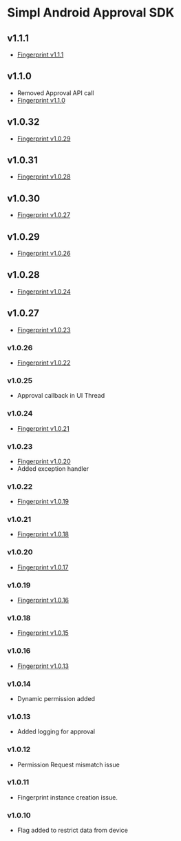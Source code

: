 # Simpl Android Approval SDK
## v1.1.1
- [Fingerprint v1.1.1](https://github.com/GetSimpl/simpl-android-maven-repo/blob/master/com/simpl/android/fingerprintSDK/changelog.md#v111)
## v1.1.0
- Removed Approval API call 
- [Fingerprint v1.1.0](https://github.com/GetSimpl/simpl-android-maven-repo/blob/master/com/simpl/android/fingerprintSDK/changelog.md#v110)
## v1.0.32
- [Fingerprint v1.0.29](https://github.com/GetSimpl/simpl-android-maven-repo/blob/master/com/simpl/android/fingerprintSDK/changelog.md#v1029)
## v1.0.31
- [Fingerprint v1.0.28](https://github.com/GetSimpl/simpl-android-maven-repo/blob/master/com/simpl/android/fingerprintSDK/changelog.md#v1028)
## v1.0.30
- [Fingerprint v1.0.27](https://github.com/GetSimpl/simpl-android-maven-repo/blob/master/com/simpl/android/fingerprintSDK/changelog.md#v1027)
## v1.0.29
- [Fingerprint v1.0.26](https://github.com/GetSimpl/simpl-android-maven-repo/blob/master/com/simpl/android/fingerprintSDK/changelog.md#v1026)
## v1.0.28
- [Fingerprint v1.0.24](https://github.com/GetSimpl/simpl-android-maven-repo/blob/master/com/simpl/android/fingerprintSDK/changelog.md#v1024)
## v1.0.27
- [Fingerprint v1.0.23](https://github.com/GetSimpl/simpl-android-maven-repo/blob/master/com/simpl/android/fingerprintSDK/changelog.md#v1023)
### v1.0.26
- [Fingerprint v1.0.22](https://github.com/GetSimpl/simpl-android-maven-repo/blob/master/com/simpl/android/fingerprintSDK/changelog.md#v1026)
### v1.0.25
- Approval callback in UI Thread
### v1.0.24
- [Fingerprint v1.0.21](https://github.com/GetSimpl/simpl-android-maven-repo/blob/master/com/simpl/android/fingerprintSDK/changelog.md#v1021)
### v1.0.23
- [Fingerprint v1.0.20](https://github.com/GetSimpl/simpl-android-maven-repo/blob/master/com/simpl/android/fingerprintSDK/changelog.md#v1020)
- Added exception handler
### v1.0.22
- [Fingerprint v1.0.19](https://github.com/GetSimpl/simpl-android-maven-repo/blob/master/com/simpl/android/fingerprintSDK/changelog.md#v1019)
### v1.0.21
- [Fingerprint v1.0.18](https://github.com/GetSimpl/simpl-android-maven-repo/blob/master/com/simpl/android/fingerprintSDK/changelog.md#v1018)
### v1.0.20
- [Fingerprint v1.0.17](https://github.com/GetSimpl/simpl-android-maven-repo/blob/master/com/simpl/android/fingerprintSDK/changelog.md#v1017)
### v1.0.19
- [Fingerprint v1.0.16](https://github.com/GetSimpl/simpl-android-maven-repo/blob/master/com/simpl/android/fingerprintSDK/changelog.md#v1016)
### v1.0.18
- [Fingerprint v1.0.15](https://github.com/GetSimpl/simpl-android-maven-repo/blob/master/com/simpl/android/fingerprintSDK/changelog.md#v1015)
### v1.0.16
- [Fingerprint v1.0.13](https://github.com/GetSimpl/simpl-android-maven-repo/blob/master/com/simpl/android/fingerprintSDK/changelog.md#v1013)
### v1.0.14
- Dynamic permission added
### v1.0.13
- Added logging for approval
### v1.0.12
- Permission Request mismatch issue
### v1.0.11
- Fingerprint instance creation issue.
### v1.0.10
- Flag added to restrict data from device
